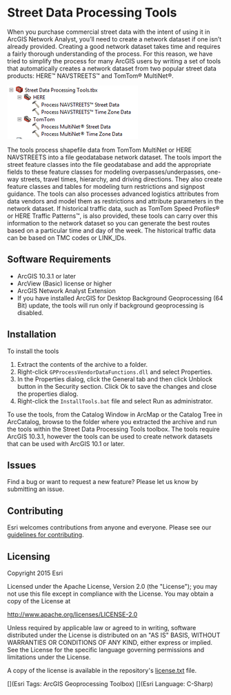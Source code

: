 # Street Data Processing Tools
When you purchase commercial street data with the intent of using it in ArcGIS Network Analyst, you’ll need to create a network dataset if one isn’t already provided. Creating a good network dataset takes time and requires a fairly thorough understanding of the process. For this reason, we have tried to simplify the process for many ArcGIS users by writing a set of tools that automatically creates a network dataset from two popular street data products: HERE™ NAVSTREETS™ and TomTom® MultiNet®.

![Street Data Processing Tools](street-data-processing-tools.png)

The tools process shapefile data from TomTom MultiNet or HERE NAVSTREETS into a file geodatabase network dataset. The tools import the street feature classes into the file geodatabase and add the appropriate fields to these feature classes for modeling overpasses/underpasses, one-way streets, travel times, hierarchy, and driving directions. They also create feature classes and tables for modeling turn restrictions and signpost guidance. The tools can also processes advanced logistics attributes from data vendors and model them as restrictions and attribute parameters in the network dataset. If historical traffic data, such as TomTom Speed Profiles® or HERE Traffic Patterns™, is also provided, these tools can carry over this information to the network dataset so you can generate the best routes based on a particular time and day of the week. The historical traffic data can be based on TMC codes or LINK_IDs.


## Software Requirements
* ArcGIS 10.3.1 or later
* ArcView (Basic) license or higher
* ArcGIS Network Analyst Extension
* If you have installed ArcGIS for Desktop Background Geoprocessing (64 Bit) update, the tools will run only if background geoprocessing is disabled.


## Installation
To install the tools

1. Extract the contents of the archive to a folder.
2. Right-click `GPProcessVendorDataFunctions.dll` and select Properties.
3. In the Properties dialog, click the General tab and then click Unblock button in the Security section. Click Ok to save the changes and close the properties dialog.
4. Right-click the `InstallTools.bat` file and select Run as administrator.

To use the tools, from the Catalog Window in ArcMap or the Catalog Tree in ArcCatalog, browse to the folder where you extracted the archive and run the tools within the Street Data Processing Tools toolbox. The tools require ArcGIS 10.3.1, however the tools can be used to create network datasets that can be used with ArcGIS 10.1 or later.


## Issues


Find a bug or want to request a new feature?  Please let us know by submitting an issue.


## Contributing


Esri welcomes contributions from anyone and everyone. Please see our [guidelines for contributing](https://github.com/esri/contributing).


## Licensing
Copyright 2015 Esri


Licensed under the Apache License, Version 2.0 (the "License");
you may not use this file except in compliance with the License.
You may obtain a copy of the License at


   http://www.apache.org/licenses/LICENSE-2.0


Unless required by applicable law or agreed to in writing, software
distributed under the License is distributed on an "AS IS" BASIS,
WITHOUT WARRANTIES OR CONDITIONS OF ANY KIND, either express or implied.
See the License for the specific language governing permissions and
limitations under the License.


A copy of the license is available in the repository's [license.txt](license.txt) file.


[](Esri Tags: ArcGIS Geoprocessing Toolbox)
[](Esri Language: C-Sharp)​​​​​​​​​​​​​​​


 







































